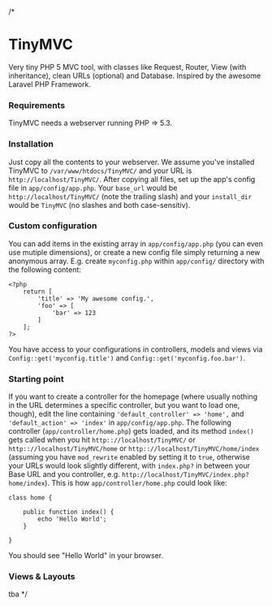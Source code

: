 /*
# TinyMVC
Very tiny PHP 5 MVC tool, with classes like Request, Router, View (with inheritance), clean URLs (optional) and Database. Inspired by the awesome Laravel PHP Framework.


### Requirements
TinyMVC needs a webserver running PHP => 5.3.


### Installation
Just copy all the contents to your webserver.
We assume you've installed TinyMVC to `/var/www/htdocs/TinyMVC/` and your URL is `http://localhost/TinyMVC/`.
After copying all files, set up the app's config file in `app/config/app.php`.
Your `base_url` would be `http://localhost/TinyMVC/` (note the trailing slash) and your `install_dir` would be `TinyMVC` (no slashes and both case-sensitiv).


### Custom configuration
You can add items in the existing array in `app/config/app.php` (you can even use mutiple dimensions), or create a new config file simply returning a new anonymous array. E.g. create `myconfig.php` within `app/config/` directory with the following content:

    <?php
        return [
            'title' => 'My awesome config.',
            'foo' => [
                'bar' => 123
            ]
        ];
    ?>

You have access to your configurations in controllers, models and views via `Config::get('myconfig.title')` and `Config::get('myconfig.foo.bar')`.


### Starting point
If you want to create a controller for the homepage (where usually nothing in the URL determines a specific controller, but you want to load one, though), edit the line containing `'default_controller' => 'home',` and `'default_action' => 'index'` in `app/config/app.php`. The following controller (`app/controller/home.php`) gets loaded, and its method `index()` gets called when you hit `http:://localhost/TinyMVC/` or `http:://localhost/TinyMVC/home` or `http:://localhost/TinyMVC/home/index` (assuming you have `mod_rewrite` enabled by setting it to `true`, otherwise your URLs would look slightly different, with `index.php?` in between your Base URL and you controller, e.g. `http://localhost/TinyMVC/index.php?home/index`). This is how `app/controller/home.php` could look like:

    class home {

        public function index() {
            echo 'Hello World';
        }

    }

You should see "Hello World" in your browser.


### Views & Layouts
tba
*/
